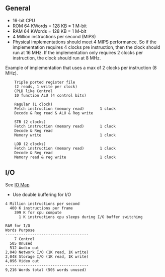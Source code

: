 <!-- Author:  Lyall Jonathan Di Trapani =========|=========|======== -->
General
-------

- 16-bit CPU
- ROM 64 KWords = 128 KB = 1 M-bit
- RAM 64 KWords = 128 KB = 1 M-bit
- 4 Million instructions per second (MIPS)
- Physical implementations should meet 4 MIPS performance.  So if the
  implementation requires 4 clocks pre instruction, then the clock
  should run at 16 MHz.  If the implementation only requires 2 clocks
  per instruction, the clock should run at 8 MHz.

Example of implementation that uses a max of 2 clocks per instruction (8 MHz).

```
    Triple ported register file
    (2 reads, 1 write per clock)
    CPLD like Control
    10 function ALU (4 control bits)

    Regular (1 clock)
    Fetch instruction (memory read)       1 clock
    Decode & Reg read & ALU & Reg write

    STR (2 clocks)
    Fetch instruction (memory read)       1 clock
    Decode & Reg read
    Memory write                          1 clock

    LOD (2 clocks)
    Fetch instruction (memory read)       1 clock
    Decode & Reg read
    Memory read & reg write               1 clock
```


I/O
-----------

See [IO Map](https://github.com/lj-ditrapani/16-bit-computer-specification/blob/master/IO-map.txt)

- Use double buffering for I/O

```
4 Million instructions per second
  400 K instructions per frame
    399 K for cpu compute
      1 K instructions cpu sleeps during I/O buffer switching

RAM for I/O
Words Purpose
-------------------------------------
    7 Control
  505 Unused
  512 Audio out
2,048 Network I/O (1K read, 1K write)
2,048 Storage I/O (1K read, 1K write)
4,096 Video out
-------------------------------------
9,216 Words total (505 words unused)
```
